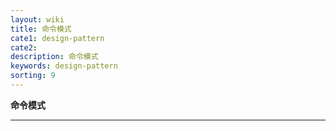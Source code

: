 ```yaml
---
layout: wiki
title: 命令模式
cate1: design-pattern
cate2: 
description: 命令模式
keywords: design-pattern
sorting: 9
---
```


**命令模式**

------





